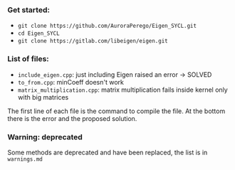 ### Get started:
- ```git clone https://github.com/AuroraPerego/Eigen_SYCL.git```
- ```cd Eigen_SYCL```
- ```git clone https://gitlab.com/libeigen/eigen.git```

### List of files:
- ```include_eigen.cpp```: just including Eigen raised an error -> SOLVED
- ```to_from.cpp```: minCoeff doesn't work
- ```matrix_multiplication.cpp```: matrix multiplication fails inside kernel only with big matrices

The first line of each file is the command to compile the file. At the bottom there is the error and the proposed solution.

### Warning: deprecated
Some methods are deprecated and have been replaced, the list is in ```warnings.md```